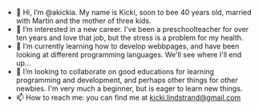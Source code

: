 - 👋 Hi, I’m @akickia. My name is Kicki, soon to bee 40 years old, married with Martin and the mother of three kids. 
- 👀 I’m interested in a new career. I've been a preschoolteacher for over ten years and love that job, but the stress is a problem for my health. 
- 🌱 I’m currently learning how to develop webbpages, and have been looking at different programming languages. We'll see where I'll end up... 
- 💞️ I’m looking to collaborate on good educations for learning programming and development, and perhaps other things for other newbies. I'm very much a beginner, but is eager to learn new things. 
- 📫 How to reach me: you can find me at kicki.lindstrand@gmail.com

<!---
akickia/akickia is a ✨ special ✨ repository because its `README.md` (this file) appears on your GitHub profile.
You can click the Preview link to take a look at your changes.
--->
